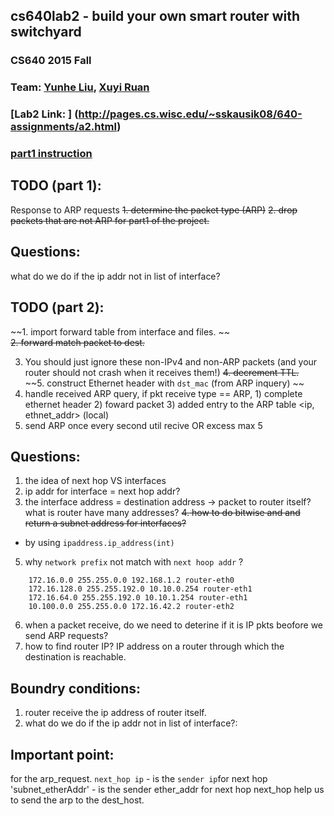 ## cs640lab2 - build your own smart router with switchyard

### CS640 2015 Fall
### Team: [Yunhe Liu](https://github.com/yunheL), [Xuyi Ruan](https://github.com/ruanxuyi)

### [Lab2 Link: ] (http://pages.cs.wisc.edu/~sskausik08/640-assignments/a2.html)

### [part1 instruction](https://github.com/jsommers/switchyard/blob/master/examples/exercises/router/router1.rst)



## TODO (part 1):
Response to ARP requests
~~1. determine the packet type (ARP)~~
~~2. drop packets that are not ARP for part1 of the project.~~

## Questions:
what do we do if the ip addr not in list of interface?

## TODO (part 2):

~~1. import forward table from interface and files. ~~  
~~2. forward match packet to dest.~~  

3. You should just ignore these non-IPv4 and non-ARP packets (and your router should not crash when it receives them!)
~~4. decrement TTL.~~  
~~5. construct Ethernet header with `dst_mac` (from ARP inquery) ~~
7. handle received ARP query, if pkt receive type == ARP, 1) complete ethernet header 2) foward packet 3) added entry to the ARP table <ip, ethnet_addr> (local)
8. send ARP once every second util recive OR excess max 5


## Questions: 
1. the idea of next hop VS interfaces
2. ip addr for interface = next hop addr?
3. the interface address = destination address -> packet to router itself? what is router have many addresses? 
~~4. how to do bitwise and and return a subnet address for interfaces?~~
- by using `ipaddress.ip_address(int)`
5. why `network prefix` not match with `next hoop addr` ?

```
	172.16.0.0 255.255.0.0 192.168.1.2 router-eth0
	172.16.128.0 255.255.192.0 10.10.0.254 router-eth1
	172.16.64.0 255.255.192.0 10.10.1.254 router-eth1
	10.100.0.0 255.255.0.0 172.16.42.2 router-eth2

```
6. when a packet receive, do we need to deterine if it is IP pkts beofore we send ARP requests?
7. how to find router IP? 
	IP address on a router through which the destination is reachable.


	

## Boundry conditions: 
1. router receive the ip address of router itself.
2. what do we do if the ip addr not in list of interface?:

## Important point: 
 for the arp_request.
`next_hop ip` - is the `sender ip`for next hop
'subnet_etherAddr' - is the sender ether_addr for next hop
next_hop help us to send the arp to the dest_host.
